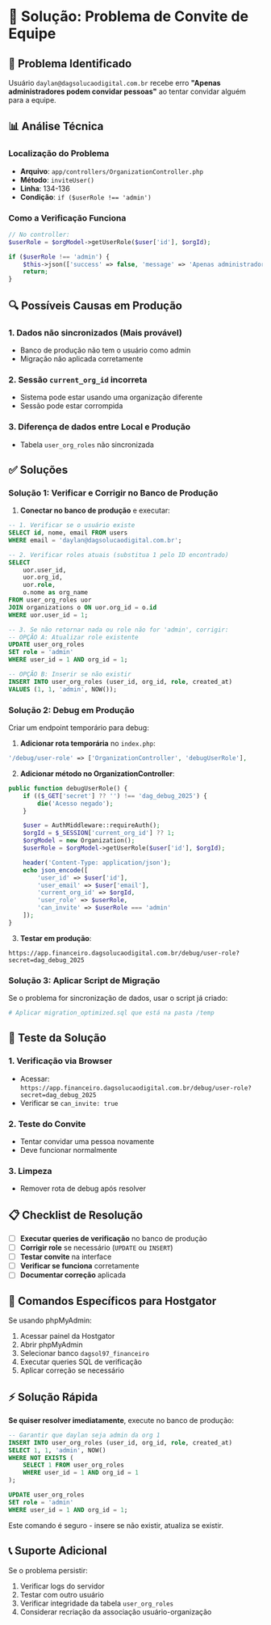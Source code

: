 # 🔧 Solução: Problema de Convite de Equipe

## 🎯 Problema Identificado
Usuário `daylan@dagsolucaodigital.com.br` recebe erro **"Apenas administradores podem convidar pessoas"** ao tentar convidar alguém para a equipe.

## 📊 Análise Técnica

### Localização do Problema
- **Arquivo**: `app/controllers/OrganizationController.php`
- **Método**: `inviteUser()`
- **Linha**: 134-136
- **Condição**: `if ($userRole !== 'admin')`

### Como a Verificação Funciona
```php
// No controller:
$userRole = $orgModel->getUserRole($user['id'], $orgId);

if ($userRole !== 'admin') {
    $this->json(['success' => false, 'message' => 'Apenas administradores podem convidar pessoas']);
    return;
}
```

## 🔍 Possíveis Causas em Produção

### 1. **Dados não sincronizados** (Mais provável)
- Banco de produção não tem o usuário como admin
- Migração não aplicada corretamente

### 2. **Sessão `current_org_id` incorreta**
- Sistema pode estar usando uma organização diferente
- Sessão pode estar corrompida

### 3. **Diferença de dados entre Local e Produção**
- Tabela `user_org_roles` não sincronizada

## ✅ Soluções

### **Solução 1: Verificar e Corrigir no Banco de Produção**

1. **Conectar no banco de produção** e executar:

```sql
-- 1. Verificar se o usuário existe
SELECT id, nome, email FROM users
WHERE email = 'daylan@dagsolucaodigital.com.br';

-- 2. Verificar roles atuais (substitua 1 pelo ID encontrado)
SELECT
    uor.user_id,
    uor.org_id,
    uor.role,
    o.nome as org_name
FROM user_org_roles uor
JOIN organizations o ON uor.org_id = o.id
WHERE uor.user_id = 1;

-- 3. Se não retornar nada ou role não for 'admin', corrigir:
-- OPÇÃO A: Atualizar role existente
UPDATE user_org_roles
SET role = 'admin'
WHERE user_id = 1 AND org_id = 1;

-- OPÇÃO B: Inserir se não existir
INSERT INTO user_org_roles (user_id, org_id, role, created_at)
VALUES (1, 1, 'admin', NOW());
```

### **Solução 2: Debug em Produção**

Criar um endpoint temporário para debug:

1. **Adicionar rota temporária** no `index.php`:
```php
'/debug/user-role' => ['OrganizationController', 'debugUserRole'],
```

2. **Adicionar método no OrganizationController**:
```php
public function debugUserRole() {
    if (($_GET['secret'] ?? '') !== 'dag_debug_2025') {
        die('Acesso negado');
    }

    $user = AuthMiddleware::requireAuth();
    $orgId = $_SESSION['current_org_id'] ?? 1;
    $orgModel = new Organization();
    $userRole = $orgModel->getUserRole($user['id'], $orgId);

    header('Content-Type: application/json');
    echo json_encode([
        'user_id' => $user['id'],
        'user_email' => $user['email'],
        'current_org_id' => $orgId,
        'user_role' => $userRole,
        'can_invite' => $userRole === 'admin'
    ]);
}
```

3. **Testar em produção**:
```
https://app.financeiro.dagsolucaodigital.com.br/debug/user-role?secret=dag_debug_2025
```

### **Solução 3: Aplicar Script de Migração**

Se o problema for sincronização de dados, usar o script já criado:
```bash
# Aplicar migration_optimized.sql que está na pasta /temp
```

## 🧪 Teste da Solução

### 1. **Verificação via Browser**
- Acessar: `https://app.financeiro.dagsolucaodigital.com.br/debug/user-role?secret=dag_debug_2025`
- Verificar se `can_invite: true`

### 2. **Teste do Convite**
- Tentar convidar uma pessoa novamente
- Deve funcionar normalmente

### 3. **Limpeza**
- Remover rota de debug após resolver

## 📋 Checklist de Resolução

- [ ] **Executar queries de verificação** no banco de produção
- [ ] **Corrigir role** se necessário (`UPDATE` ou `INSERT`)
- [ ] **Testar convite** na interface
- [ ] **Verificar se funciona** corretamente
- [ ] **Documentar correção** aplicada

## 🔐 Comandos Específicos para Hostgator

Se usando phpMyAdmin:
1. Acessar painel da Hostgator
2. Abrir phpMyAdmin
3. Selecionar banco `dagsol97_financeiro`
4. Executar queries SQL de verificação
5. Aplicar correção se necessário

## ⚡ Solução Rápida

**Se quiser resolver imediatamente**, execute no banco de produção:

```sql
-- Garantir que daylan seja admin da org 1
INSERT INTO user_org_roles (user_id, org_id, role, created_at)
SELECT 1, 1, 'admin', NOW()
WHERE NOT EXISTS (
    SELECT 1 FROM user_org_roles
    WHERE user_id = 1 AND org_id = 1
);

UPDATE user_org_roles
SET role = 'admin'
WHERE user_id = 1 AND org_id = 1;
```

Este comando é seguro - insere se não existir, atualiza se existir.

## 📞 Suporte Adicional

Se o problema persistir:
1. Verificar logs do servidor
2. Testar com outro usuário
3. Verificar integridade da tabela `user_org_roles`
4. Considerar recriação da associação usuário-organização